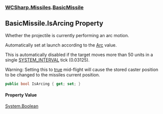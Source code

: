 ### [WCSharp.Missiles](WCSharp.Missiles.md 'WCSharp.Missiles').[BasicMissile](WCSharp.Missiles.BasicMissile.md 'WCSharp.Missiles.BasicMissile')

## BasicMissile.IsArcing Property

Whether the projectile is currently performing an arc motion.  
  
Automatically set at launch according to the [Arc](WCSharp.Missiles.BasicMissile.Arc.md 'WCSharp.Missiles.BasicMissile.Arc') value.  
  
This is automatically disabled if the target moves more than 50 units in a single [SYSTEM_INTERVAL](../WCSharp.Events/WCSharp.Events.PeriodicEvents.SYSTEM_INTERVAL.md 'WCSharp.Events.PeriodicEvents.SYSTEM_INTERVAL') tick (0.03125).  
  
Warning: Setting this to [true](https://docs.microsoft.com/en-us/dotnet/csharp/language-reference/builtin-types/bool 'https://docs.microsoft.com/en-us/dotnet/csharp/language-reference/builtin-types/bool') mid-flight will cause the stored caster position to be changed to the missiles current position.

```csharp
public bool IsArcing { get; set; }
```

#### Property Value
[System.Boolean](https://docs.microsoft.com/en-us/dotnet/api/System.Boolean 'System.Boolean')